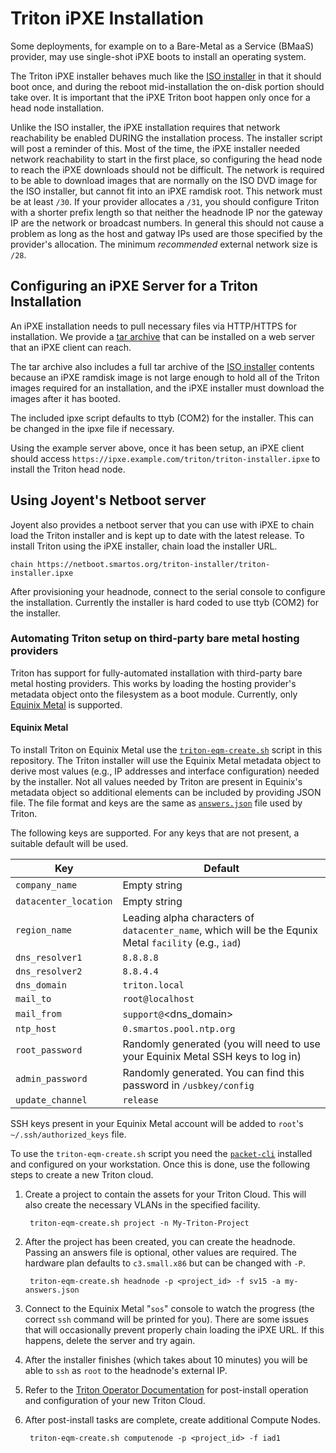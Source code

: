 <!--
    This Source Code Form is subject to the terms of the Mozilla Public
    License, v. 2.0. If a copy of the MPL was not distributed with this
    file, You can obtain one at http://mozilla.org/MPL/2.0/.
-->

<!--
    Copyright 2021, Joyent, Inc.
    Copyright 2022 MNX Cloud, Inc.
-->

# Triton iPXE Installation

Some deployments, for example on to a Bare-Metal as a Service (BMaaS)
provider, may use single-shot iPXE boots to install an operating system.

The Triton iPXE installer behaves much like the [ISO installer][triton-iso-doc]
in that it should boot once, and during the reboot mid-installation the on-disk
portion should take over.  It is important that the iPXE Triton boot happen
only once for a head node installation.

Unlike the ISO installer, the iPXE installation requires that network
reachability be enabled DURING the installation process.  The installer
script will post a reminder of this.  Most of the time, the iPXE installer
needed network reachability to start in the first place, so configuring the
head node to reach the iPXE downloads should not be difficult.  The network
is required to be able to download images that are normally on the ISO DVD
image for the ISO installer, but cannot fit into an iPXE ramdisk root.  This
network must be at least `/30`. If your provider allocates a `/31`, you should
configure Triton with a shorter prefix length so that neither the headnode IP
nor the gateway IP are the network or broadcast numbers. In general this should
not cause a problem as long as the host and gatway IPs used are those specified
by the provider's allocation. The minimum *recommended* external network size
is `/28`.

## Configuring an iPXE Server for a Triton Installation

An iPXE installation needs to pull necessary files via HTTP/HTTPS for
installation.  We provide a [tar archive][triton-ipxe] that can be installed on
a web server that an iPXE client can reach.

The tar archive also includes a full tar archive of the
[ISO installer][triton-iso-doc] contents because an iPXE ramdisk image is not
large enough to hold all of the Triton images required for an installation, and
the iPXE installer must download the images after it has booted.

The included ipxe script defaults to ttyb (COM2) for the installer.  This can
be changed in the ipxe file if necessary.

Using the example server above, once it has been setup, an iPXE client should
access `https://ipxe.example.com/triton/triton-installer.ipxe` to install the
Triton head node.

## Using Joyent's Netboot server

Joyent also provides a netboot server that you can use with iPXE to chain load
the Triton installer and is kept up to date with the latest release.  To install
Triton using the iPXE installer, chain load the installer URL.

    chain https://netboot.smartos.org/triton-installer/triton-installer.ipxe

After provisioning your headnode, connect to the serial console to configure
the installation.  Currently the installer is hard coded to use ttyb (COM2) for
the installer.

### Automating Triton setup on third-party bare metal hosting providers

Triton has support for fully-automated installation with third-party bare metal
hosting providers.  This works by loading the hosting provider's metadata object
onto the filesystem as a boot module.  Currently, only [Equinix Metal][eqm] is
supported.

#### Equinix Metal

To install Triton on Equinix Metal use the [`triton-eqm-create.sh`][eqm-script]
script in this repository.  The Triton installer will use the Equinix Metal
metadata object to derive most values (e.g., IP addresses and interface
configuration) needed by the installer.  Not all values needed by Triton are
present in Equinix's metadata object so additional elements can be included by
providing JSON file.  The file format and keys are the same as
[`answers.json`][hn] file used by Triton.

The following keys are supported.  For any keys that are not present, a suitable
default will be used.

| Key                       | Default      |
| ------------------------- | ------------ |
| `company_name`            | Empty string |
| `datacenter_location`     | Empty string |
| `region_name`             | Leading alpha characters of `datacenter_name`, which will be the Equnix Metal `facility`  (e.g., `iad`) |
| `dns_resolver1`           | `8.8.8.8` |
| `dns_resolver2`           | `8.8.4.4` |
| `dns_domain`              | `triton.local` |
| `mail_to`                 | `root@localhost` |
| `mail_from`               | `support@`<dns_domain> |
| `ntp_host`                | `0.smartos.pool.ntp.org` |
| `root_password`           | Randomly generated (you will need to use your Equinix Metal SSH keys to log in) |
| `admin_password`          | Randomly generated.  You can find this password in `/usbkey/config` |
| `update_channel`          | `release` |

SSH keys present in your Equinix Metal account will be added to `root`'s
`~/.ssh/authorized_keys` file.

To use the `triton-eqm-create.sh` script you need the [`packet-cli`][p-cli]
installed and configured on your workstation.  Once this is done, use the
following steps to create a new Triton cloud.

1. Create a project to contain the assets for your Triton Cloud.  This will also
   create the necessary VLANs in the specified facility.

        triton-eqm-create.sh project -n My-Triton-Project

2. After the project has been created, you can create the headnode.  Passing an
   answers file is optional, other values are required.  The hardware plan
   defaults to `c3.small.x86` but can be changed with `-P`.

        triton-eqm-create.sh headnode -p <project_id> -f sv15 -a my-answers.json

3. Connect to the Equinix Metal "`sos`" console to watch the progress (the
   correct `ssh` command will be printed for you).  There are some issues that
   will occasionally prevent properly chain loading the iPXE URL.  If this
   happens, delete the server and try again.

4. After the installer finishes (which takes about 10 minutes) you will be able
   to `ssh` as `root` to the headnode's external IP.

5. Refer to the [Triton Operator Documentation][ops-docs] for post-install
   operation and configuration of your new Triton Cloud.

6. After post-install tasks are complete, create additional Compute Nodes.

        triton-eqm-create.sh computenode -p <project_id> -f iad1

<!-- Footnote style links -->

[triton-ipxe]: https://us-central.manta.mnx.io/Joyent_Dev/public/SmartDataCenter/ipxe-latest.tgz
[triton-iso-doc]: ./iso-installer.md
[eqm]: https://metal.equinix.com/
[tink]: https://tinkerbell.org
[eqm-script]: ../../tools/triton-eqm-create.sh
[hn]: https://github.com/TritonDataCenter/sdc-headnode/
[p-cli]: https://github.com/packethost/packet-cli
[ops-docs]: https://docs.tritondatacenter.com/private-cloud/
